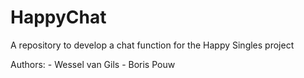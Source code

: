 # HappyChat
A repository to develop a chat function for the Happy Singles project

Authors:
    - Wessel van Gils
    - Boris Pouw 